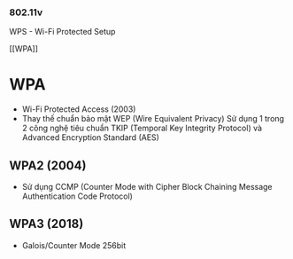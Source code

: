 ### 802.11v

WPS - Wi-Fi Protected Setup

[[WPA]]
# WPA
- Wi-Fi Protected Access (2003)
- Thay thế chuẩn bảo mật WEP (Wire Equivalent Privacy)
Sử dụng 1 trong 2 công nghệ tiêu chuẩn TKIP (Temporal Key Integrity Protocol) và Advanced Encryption Standard (AES)  
## WPA2 (2004)
- Sử dụng CCMP (Counter Mode with Cipher Block Chaining Message Authentication Code Protocol) 
## WPA3 (2018)
- Galois/Counter Mode 256bit